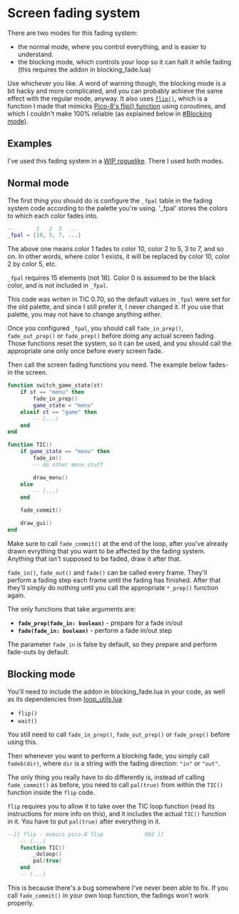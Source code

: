 # Screen fading system

There are two modes for this fading system:
- the normal mode, where you control everything, and is easier to understand.
- the blocking mode, which controls your loop so it can halt it while fading (this requires the addon in blocking_fade.lua)

Use whichever you like. A word of warning though, the blocking mode is a bit hacky and more complicated, and you can probably achieve the same effect with the regular mode, anyway. It also uses [`flip()`](https://github.com/Skaruts/TIC-80-utils-and-libs/blob/main/loop_utils.lua), which is a function I made that mimicks [Pico-8's flip() function](https://pico-8.fandom.com/wiki/Flip) using coroutines, and which I couldn't make 100% reliable (as explained below in [#Blocking mode](#blocking-mode)).

## Examples
I've used this fading system in a [WIP roguelike](https://github.com/Skaruts/Pigventure-or-something). There I used both modes.

## Normal mode

The first thing you should do is configure the `_fpal` table in the fading system code according to the palette you're using. '_fpal' stores the colors to which each color fades into.
```lua
--       1   2  3  ...
_fpal = {10, 5, 7, ...}
```
The above one means color 1 fades to color 10, color 2 to 5, 3 to 7, and so on. In other words, where color 1 exists, it will be replaced by color 10, color 2 by color 5, etc.

`_fpal` requires 15 elements (not 16). Color 0 is assumed to be the black color, and is not included in `_fpal`.

This code was writen in TIC 0.70, so the default values in `_fpal` were set for the old palette, and since I still prefer it, I never changed it. If you use that palette, you may not have to change anything either.

Once you configured `_fpal`, you should call `fade_in_prep()`, `fade_out_prep()` or `fade_prep()` before doing any actual screen fading. Those functions reset the system, so it can be used, and you should call the appropriate one only once before every screen fade.

Then call the screen fading functions you need. The example below fades-in the screen.

```lua
function switch_game_state(st)
	if st == "menu" then
		fade_in_prep()
		game_state = "menu"
	elseif st == "game" then
		-- (...)
	end
end

function TIC()
	if game_state == "menu" then
		fade_in()
		-- do other menu stuff

		draw_menu()
	else
		-- (...)
	end

	fade_commit()

	draw_gui()
end
```
Make sure to call `fade_commit()` at the end of the loop, after you've already drawn evrything that you want to be affected by the fading system. Anything that isn't supposed to be faded, draw it after that.

`fade_in()`, `fade_out()` and `fade()` can be called every frame. They'll perform a fading step each frame until the fading has finished. After that they'll simply do nothing until you call the appropriate `*_prep()` function again. 

The only functions that take arguments are:
- **`fade_prep(fade_in: boolean)`** - prepare for a fade in/out
- **`fade(fade_in: boolean)`** - perform a fade in/out step

The parameter `fade_in` is false by default, so they prepare and perform fade-outs by default.


## Blocking mode
You'll need to include the addon in blocking_fade.lua in your code, as well as its dependencies from [loop_utils.lua](https://github.com/Skaruts/TIC-80-utils-and-libs/blob/main/loop_utils.lua)
- `flip()`
- `wait()`

You still need to call `fade_in_prep()`, `fade_out_prep()` or `fade_prep()` before using this.

Then whenever you want to perform a blocking fade, you simply call `fadeb(dir)`, where `dir` is a string with the fading direction: `"in"` or `"out"`.

The only thing you really have to do differently is, instead of calling `fade_commit()` as before, you need to call `pal(true)` from within the `TIC()` function inside the `flip` code.

`flip` requires you to allow it to take over the TIC loop function (read its instructions for more info on this), and it includes the actual `TIC()` function in it. You have to put `pal(true)` after everything in it.

```lua
--[[ flip - mimics pico-8 flip             002 ]]
	-- (...)
	function TIC()
		_doloop()
		pal(true)
	end
	-- (...)
```

This is because there's a bug somewhere I've never been able to fix. If you call `fade_commit()` in your own loop function, the fadings won't work properly.



